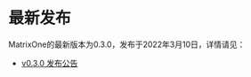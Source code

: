 # **最新发布** 

MatrixOne的最新版本为0.3.0，发布于2022年3月10日，详情请见：  

* [v0.3.0 发布公告](../Release-Notes/v0.3.0.md)


<!--end-->